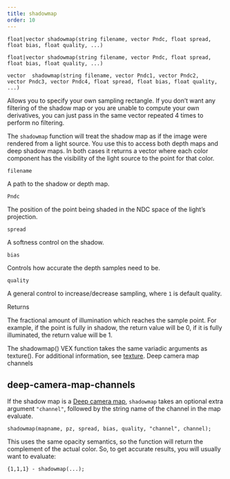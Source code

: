 ```yaml
---
title: shadowmap
order: 10
---
```

`float|vector shadowmap(string filename, vector Pndc, float spread, float bias, float quality, ...)`

`float|vector shadowmap(string filename, vector Pndc, float spread, float bias, float quality, ...)`

`vector  shadowmap(string filename, vector Pndc1, vector Pndc2, vector Pndc3, vector Pndc4, float spread, float bias, float quality, ...)`

Allows you to specify your own sampling rectangle. If you don’t want any filtering of the shadow map or you are unable to compute your own derivatives, you can just pass in the same vector repeated 4 times to perform no filtering.

The `shadowmap` function will treat the shadow map as if the image were
rendered from a light source. You use this to access both depth maps and
deep shadow maps. In both cases it returns a vector where each color
component has the visibility of the light source to the point for that
color.

`filename`

A path to the shadow or depth map.

`Pndc`

The position of the point being shaded in the NDC space of the light’s projection.

`spread`

A softness control on the shadow.

`bias`

Controls how accurate the depth samples need to be.

`quality`

A general control to increase/decrease sampling, where `1` is default quality.

Returns

The fractional amount of illumination which
reaches the sample point. For example, if the point is fully in
shadow, the return value will be 0, if it is fully illuminated, the
return value will be 1.

The shadowmap() VEX function takes the same variadic arguments as texture(). For additional information, see [texture](texture.html "Computes a filtered sample of the texture map specified.").
Deep camera map channels

## deep-camera-map-channels

If the shadow map is a [Deep camera map](../../render/dcm.html),
`shadowmap` takes an optional extra argument `"channel"`, followed by the
string name of the channel in the map evaluate.

```vex
shadowmap(mapname, pz, spread, bias, quality, "channel", channel);

```

This uses the same opacity semantics, so the function will return the
complement of the actual color. So, to get accurate results, you will
usually want to evaluate:

```vex
{1,1,1} - shadowmap(...);

```
